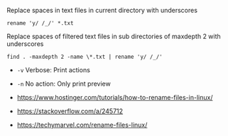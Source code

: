 Replace spaces in text files in current directory with underscores
```
rename 'y/ /_/' *.txt
```

Replace spaces of filtered text files in sub directories of maxdepth 2 with underscores

```
find . -maxdepth 2 -name \*.txt | rename 'y/ /_/'
```

- `-v` Verbose: Print actions
- `-n` No action: Only print preview

- https://www.hostinger.com/tutorials/how-to-rename-files-in-linux/
- https://stackoverflow.com/a/245712
- https://techymarvel.com/rename-files-linux/
